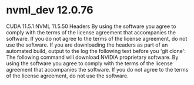 # nvml_dev 12.0.76

CUDA 11.5.1 NVML 11.5.50 Headers
By using the software you agree to comply with the terms of the license agreement
that accompanies the software.
If you do not agree to the terms of the license agreement, do not use the software.
If you are downloading the headers as part of an automated build, output to the log the following text before you 'git clone':
The following command will download NVIDIA proprietary software. By using the software you agree to comply with the terms of the license agreement that accompanies the software. If you do not agree to the terms of the license agreement, do not use the software.

